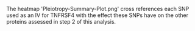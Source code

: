 The heatmap 'Pleiotropy-Summary-Plot.png' cross references each SNP used as an IV for TNFRSF4 with the effect these SNPs have on the other proteins assessed in step 2 of this analysis.
